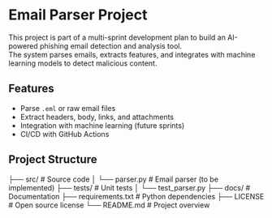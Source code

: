# Email Parser Project

This project is part of a multi-sprint development plan to build an AI-powered phishing email detection and analysis tool.  
The system parses emails, extracts features, and integrates with machine learning models to detect malicious content.

##  Features
- Parse `.eml` or raw email files
- Extract headers, body, links, and attachments
- Integration with machine learning (future sprints)
- CI/CD with GitHub Actions

##  Project Structure
├── src/ # Source code
│ └── parser.py # Email parser (to be implemented)
├── tests/ # Unit tests
│ └── test_parser.py
├── docs/ # Documentation
├── requirements.txt # Python dependencies
├── LICENSE # Open source license
└── README.md # Project overview
